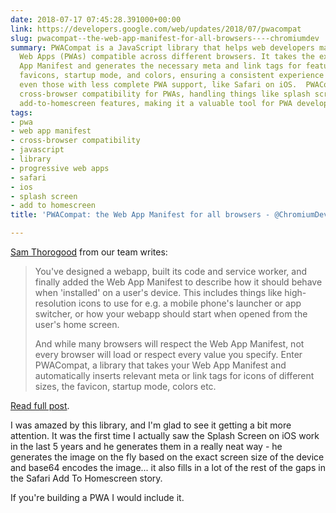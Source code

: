 ```yaml
---
date: 2018-07-17 07:45:28.391000+00:00
link: https://developers.google.com/web/updates/2018/07/pwacompat
slug: pwacompat--the-web-app-manifest-for-all-browsers----chromiumdev
summary: PWACompat is a JavaScript library that helps web developers make their Progressive
  Web Apps (PWAs) compatible across different browsers. It takes the existing Web
  App Manifest and generates the necessary meta and link tags for features like icons,
  favicons, startup mode, and colors, ensuring a consistent experience across browsers,
  even those with less complete PWA support, like Safari on iOS.  PWACompat simplifies
  cross-browser compatibility for PWAs, handling things like splash screens and other
  add-to-homescreen features, making it a valuable tool for PWA developers.
tags:
- pwa
- web app manifest
- cross-browser compatibility
- javascript
- library
- progressive web apps
- safari
- ios
- splash screen
- add to homescreen
title: 'PWACompat: the Web App Manifest for all browsers - @ChromiumDev'

---
```

[Sam Thorogood](https://dev.to/samthor) from our team writes:

> You've designed a webapp, built its code and service worker, and finally added the Web App Manifest to describe how it should behave when 'installed' on a user's device. This includes things like high-resolution icons to use for e.g. a mobile phone's launcher or app switcher, or how your webapp should start when opened from the user's home screen.
> 
> And while many browsers will respect the Web App Manifest, not every browser will load or respect every value you specify. Enter PWACompat, a library that takes your Web App Manifest and automatically inserts relevant meta or link tags for icons of different sizes, the favicon, startup mode, colors etc.

[Read full post](https://developers.google.com/web/updates/2018/07/pwacompat).

I was amazed by this library, and I'm glad to see it getting a bit more attention. It was the first time I actually saw the Splash Screen on iOS work in the last 5 years and he generates them in a really neat way - he generates the image on the fly based on the exact screen size of the device and base64 encodes the image... it also fills in a lot of the rest of the gaps in the Safari Add To Homescreen story.

If you're building a PWA I would include it.
